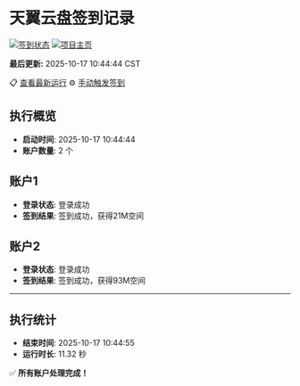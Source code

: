# 天翼云盘签到记录

[![签到状态](https://github.com/xdrive5/cloud9/actions/workflows/main.yml/badge.svg)](https://github.com/xdrive5/cloud9/actions/workflows/main.yml) [![项目主页](https://img.shields.io/badge/GitHub-项目主页-blue?logo=github)](https://github.com/xdrive5/cloud9)

**最后更新:** 2025-10-17 10:44:44 CST

📋 [查看最新运行](https://github.com/xdrive5/cloud9/actions/runs/18580798574) ⚙️ [手动触发签到](https://github.com/xdrive5/cloud9/actions/workflows/main.yml)

## 执行概览
- **启动时间**: 2025-10-17 10:44:44
- **账户数量**: 2 个

## 账户1
- **登录状态**: 登录成功
- **签到结果**: 签到成功，获得21M空间

## 账户2
- **登录状态**: 登录成功
- **签到结果**: 签到成功，获得93M空间

---
## 执行统计
- **结束时间**: 2025-10-17 10:44:55
- **运行时长**: 11.32 秒

✅ **所有账户处理完成！**
